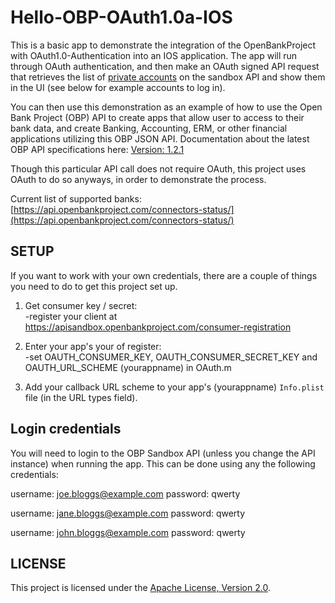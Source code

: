 Hello-OBP-OAuth1.0a-IOS
========================

This is a basic app to demonstrate the integration of the OpenBankProject with OAuth1.0-Authentication into an IOS application. The app will run through OAuth authentication, and then make an OAuth signed API request that retrieves the list of [private accounts](https://github.com/OpenBankProject/OBP-API/wiki/REST-API-V1.2#accounts-private) on the sandbox API and show them in the UI (see below for example accounts to log in). 

You can then use this demonstration as an example of how to use the Open Bank Project (OBP) API to create apps that allow user to access to their bank data, and create Banking, Accounting, ERM, or other financial applications utilizing this OBP JSON API. Documentation about the latest OBP API specifications here: [Version: 1.2.1](https://github.com/OpenBankProject/OBP-API/wiki/REST-API-V1.2.1)

Though this particular API call does not require OAuth, this project uses OAuth to do so anyways, in order to demonstrate the process. 


Current list of supported banks:  [https://api.openbankproject.com/connectors-status/](https://api.openbankproject.com/connectors-status/)

## SETUP

If you want to work with your own credentials, there are a couple of things you need to do to get this project set up.

1. Get consumer key / secret:  
-register your client at  https://apisandbox.openbankproject.com/consumer-registration

2. Enter your app's your of register:  
-set OAUTH_CONSUMER_KEY, OAUTH_CONSUMER_SECRET_KEY and OAUTH_URL_SCHEME (yourappname) in OAuth.m

3. Add your callback URL scheme to your app's (yourappname) `Info.plist` file (in the URL types field).

## Login credentials

You will need to login to the OBP Sandbox API (unless you change the API instance) when running the app. This can be done using any the following credentials:

username: joe.bloggs@example.com
password: qwerty

username: jane.bloggs@example.com
password: qwerty

username: john.bloggs@example.com
password: qwerty

## LICENSE

This project is licensed under the [Apache License, Version 2.0](http://www.apache.org/licenses/LICENSE-2.0.html).
